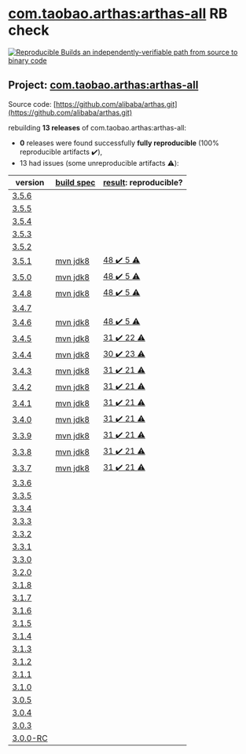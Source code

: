 [com.taobao.arthas:arthas-all](https://search.maven.org/artifact/com.taobao.arthas/arthas-all/) RB check
=======

[![Reproducible Builds](https://reproducible-builds.org/images/logos/rb.svg) an independently-verifiable path from source to binary code](https://reproducible-builds.org/)

## Project: [com.taobao.arthas:arthas-all](https://search.maven.org/artifact/com.taobao.arthas/arthas-all/)

Source code: [https://github.com/alibaba/arthas.git](https://github.com/alibaba/arthas.git)

rebuilding **13 releases** of com.taobao.arthas:arthas-all:
- **0** releases were found successfully **fully reproducible** (100% reproducible artifacts :heavy_check_mark:),
- 13 had issues (some unreproducible artifacts :warning:):

| version | [build spec](BUILDSPEC.md) | [result](https://reproducible-builds.org/docs/jvm/): reproducible? |
| -- | --------- | ------ |
| [3.5.6](https://search.maven.org/artifact/com.scalapenos/stamina_2.11/3.5.6/pom) | | |
| [3.5.5](https://search.maven.org/artifact/com.scalapenos/stamina_2.11/3.5.5/pom) | | |
| [3.5.4](https://search.maven.org/artifact/com.scalapenos/stamina_2.11/3.5.4/pom) | | |
| [3.5.3](https://search.maven.org/artifact/com.scalapenos/stamina_2.11/3.5.3/pom) | | |
| [3.5.2](https://search.maven.org/artifact/com.scalapenos/stamina_2.11/3.5.2/pom) | | |
| [3.5.1](https://search.maven.org/artifact/com.taobao.arthas/arthas-all/3.5.1/pom) | [mvn jdk8](arthas-3.5.1.buildspec) | [48 :heavy_check_mark:  5 :warning:](arthas-all-3.5.1.buildcompare) |
| [3.5.0](https://search.maven.org/artifact/com.taobao.arthas/arthas-all/3.5.0/pom) | [mvn jdk8](arthas-3.5.0.buildspec) | [48 :heavy_check_mark:  5 :warning:](arthas-all-3.5.0.buildcompare) |
| [3.4.8](https://search.maven.org/artifact/com.taobao.arthas/arthas-all/3.4.8/pom) | [mvn jdk8](arthas-3.4.8.buildspec) | [48 :heavy_check_mark:  5 :warning:](arthas-all-3.4.8.buildcompare) |
| [3.4.7](https://search.maven.org/artifact/com.taobao.arthas/arthas-all/3.4.7/pom) | | |
| [3.4.6](https://search.maven.org/artifact/com.taobao.arthas/arthas-all/3.4.6/pom) | [mvn jdk8](arthas-3.4.6.buildspec) | [48 :heavy_check_mark:  5 :warning:](arthas-all-3.4.6.buildcompare) |
| [3.4.5](https://search.maven.org/artifact/com.taobao.arthas/arthas-all/3.4.5/pom) | [mvn jdk8](arthas-3.4.5.buildspec) | [31 :heavy_check_mark:  22 :warning:](arthas-all-3.4.5.buildcompare) |
| [3.4.4](https://search.maven.org/artifact/com.taobao.arthas/arthas-all/3.4.4/pom) | [mvn jdk8](arthas-3.4.4.buildspec) | [30 :heavy_check_mark:  23 :warning:](arthas-all-3.4.4.buildcompare) |
| [3.4.3](https://search.maven.org/artifact/com.taobao.arthas/arthas-all/3.4.3/pom) | [mvn jdk8](arthas-3.4.3.buildspec) | [31 :heavy_check_mark:  21 :warning:](arthas-tunnel-server-3.4.3.buildcompare) |
| [3.4.2](https://search.maven.org/artifact/com.taobao.arthas/arthas-all/3.4.2/pom) | [mvn jdk8](arthas-3.4.2.buildspec) | [31 :heavy_check_mark:  21 :warning:](arthas-tunnel-server-3.4.2.buildcompare) |
| [3.4.1](https://search.maven.org/artifact/com.taobao.arthas/arthas-all/3.4.1/pom) | [mvn jdk8](arthas-3.4.1.buildspec) | [31 :heavy_check_mark:  21 :warning:](arthas-tunnel-server-3.4.1.buildcompare) |
| [3.4.0](https://search.maven.org/artifact/com.taobao.arthas/arthas-all/3.4.0/pom) | [mvn jdk8](arthas-3.4.0.buildspec) | [31 :heavy_check_mark:  21 :warning:](arthas-tunnel-server-3.4.0.buildcompare) |
| [3.3.9](https://search.maven.org/artifact/com.taobao.arthas/arthas-all/3.3.9/pom) | [mvn jdk8](arthas-3.3.9.buildspec) | [31 :heavy_check_mark:  21 :warning:](arthas-tunnel-server-3.3.9.buildcompare) |
| [3.3.8](https://search.maven.org/artifact/com.taobao.arthas/arthas-all/3.3.8/pom) | [mvn jdk8](arthas-3.3.8.buildspec) | [31 :heavy_check_mark:  21 :warning:](arthas-tunnel-server-3.3.8.buildcompare) |
| [3.3.7](https://search.maven.org/artifact/com.taobao.arthas/arthas-all/3.3.7/pom) | [mvn jdk8](arthas-3.3.7.buildspec) | [31 :heavy_check_mark:  21 :warning:](arthas-tunnel-server-3.3.7.buildcompare) |
| [3.3.6](https://search.maven.org/artifact/com.taobao.arthas/arthas-all/3.3.6/pom) | | |
| [3.3.5](https://search.maven.org/artifact/com.taobao.arthas/arthas-all/3.3.5/pom) | | |
| [3.3.4](https://search.maven.org/artifact/com.taobao.arthas/arthas-all/3.3.4/pom) | | |
| [3.3.3](https://search.maven.org/artifact/com.taobao.arthas/arthas-all/3.3.3/pom) | | |
| [3.3.2](https://search.maven.org/artifact/com.taobao.arthas/arthas-all/3.3.2/pom) | | |
| [3.3.1](https://search.maven.org/artifact/com.taobao.arthas/arthas-all/3.3.1/pom) | | |
| [3.3.0](https://search.maven.org/artifact/com.taobao.arthas/arthas-all/3.3.0/pom) | | |
| [3.2.0](https://search.maven.org/artifact/com.taobao.arthas/arthas-all/3.2.0/pom) | | |
| [3.1.8](https://search.maven.org/artifact/com.taobao.arthas/arthas-all/3.1.8/pom) | | |
| [3.1.7](https://search.maven.org/artifact/com.taobao.arthas/arthas-all/3.1.7/pom) | | |
| [3.1.6](https://search.maven.org/artifact/com.taobao.arthas/arthas-all/3.1.6/pom) | | |
| [3.1.5](https://search.maven.org/artifact/com.taobao.arthas/arthas-all/3.1.5/pom) | | |
| [3.1.4](https://search.maven.org/artifact/com.taobao.arthas/arthas-all/3.1.4/pom) | | |
| [3.1.3](https://search.maven.org/artifact/com.taobao.arthas/arthas-all/3.1.3/pom) | | |
| [3.1.2](https://search.maven.org/artifact/com.taobao.arthas/arthas-all/3.1.2/pom) | | |
| [3.1.1](https://search.maven.org/artifact/com.taobao.arthas/arthas-all/3.1.1/pom) | | |
| [3.1.0](https://search.maven.org/artifact/com.taobao.arthas/arthas-all/3.1.0/pom) | | |
| [3.0.5](https://search.maven.org/artifact/com.taobao.arthas/arthas-all/3.0.5/pom) | | |
| [3.0.4](https://search.maven.org/artifact/com.taobao.arthas/arthas-all/3.0.4/pom) | | |
| [3.0.3](https://search.maven.org/artifact/com.taobao.arthas/arthas-all/3.0.3/pom) | | |
| [3.0.0-RC](https://search.maven.org/artifact/com.taobao.arthas/arthas-all/3.0.0-RC/pom) | | |
